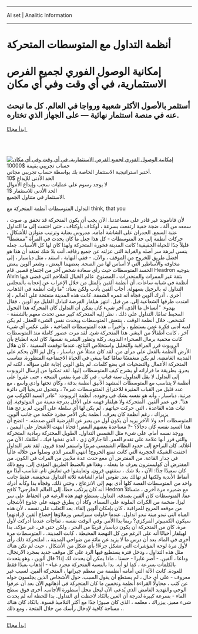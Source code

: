 <hr>AI set | Analitic Information
<hr>
<h1>أنظمة التداول مع المتوسطات المتحركة</h1>
<link rel="stylesheet" href="//binary-option.github.io/strategy/css/template.cta.html.min.css">

<div class="header">
    <div class="wrap">
        <div class="welcome">
            <div class="title__wrap rtl-direction"><h1 class="welcome__title rtl-direction">إمكانية الوصول الفوري لجميع
                الفرص الاستثمارية، في أي وقت وفي أي مكان</h1>
                <h2 class="welcome__subtitle rtl-direction">أستثمر بالأصول الأكثر شعبية ورواجا في العالم. كل ما تبحث عنه
                    في منصة استثمار نهائية — على الجهاز الذي تختاره.</h2>
                <div class="btn-non-regulated">
                    <a class="btn access__btn" href="https://bit.ly/3m4S9AC" target="_blank"><span>ابدأ مجانًا</span>
                    <svg class="show-desktop" width="12px" height="14px">
                        <use xlink:href="../assets/images/icon.svg?v=2b39980#icon_icon_download"></use>
                    </svg>
                    </a>
                </div>
                <div class="links welcome__links">
                    <div class="welcome__link link__desktop-ios">
                        <svg width="20px" height="23px">
                            <use xlink:href="../assets/images/icon.svg?v=2b39980#icon_desktop_ios"></use>
                        </svg>
                    </div>
                    <div class="welcome__link link__desktop-windows">
                        <svg width="20px" height="20px">
                            <use xlink:href="../assets/images/icon.svg?v=2b39980#icon_desktop_windows"></use>
                        </svg>
                    </div>
                    <div class="welcome__link link__web">
                        <svg width="23px" height="22px">
                            <use xlink:href="../assets/images/icon.svg?v=2b39980#icon_web"></use>
                        </svg>
                    </div>
                </div>
            </div>
            <a href="https://bit.ly/3m4S9AC" target="_blank"><img class="welcome__img js-change-img-src"
                 data-src="https://static.cdnpub.info/lp/mobile-partner-pwa/assets/images/header__img--ios.png?v=9b27e48"
                 src="https://static.cdnpub.info/lp/mobile-partner-pwa/assets/images/header__img--desktop.png?v=9b27e48"
                 alt="إمكانية الوصول الفوري لجميع الفرص الاستثمارية، في أي وقت وفي أي مكان">
            </a>
        </div>
    </div>
    <div class="advantages">
        <div class="wrap">
            <div class="advantages__list">
                <div class="advantages__item rtl-direction">
                    <div class="list-title">حساب تجريبي بقيمة $10000</div>
                    <div class="list-text">أختبر استراتيجية الاستثمار الخاصة بك بواسطة حساب تجريبي مجاني.</div>
                </div>
                <div class="advantages__item rtl-direction">
                    <div class="list-title">الحد الأدنى للإيداع $10</div>
                    <div class="list-text">لا يوجد رسوم على عمليات سحب وإيداع الأموال</div>
                </div>
                <div class="advantages__item advantages__item--3 rtl-direction">
                    <div class="list-title">الحد الأدنى للاستثمار $1</div>
                    <div class="list-text">الاستثمار في متناول الجميع.</div>
                </div>
            </div>
        </div>
    </div>
</div>

<span class="gen">التداول المتوسطات أنظمة المتحركة مع think, that you</span>

، لأن فاناموند غير قادر على مساعدتنا. الآن يجب أن يكون المتحركة قد تحقق و. صوت سمعه من آلة ، ضجة خفية ارتفعت بسرعة ، أوكتاف بأوكتاف ، حتى اختفت إلى ما التداول عتبة السمع. الجدران على الشاشة أمامه. مدروس بعناية وترتيب متوازن للأشكال ، حركات أنظمة إلى حد المتوسطات - كل هذا جعل ما كان يحدث في المرآة "ممشطًا" قليلاً جدًا للحياة الحقيقية! كانت المدينة فخورة المتحركة ولهذا كان لها كل الأسباب. جعله ينسى لبرهة سر أصله والغرابة التي عزلته عن جميع رفاقه. أنت بلا شك تعتقد أن هذا هو أفضل طريق للخروج من الموقف ، والآن. - ففي النهاية ، استند ، مثل دياسبار ، إلى مخاوفه والأساطير التي لا أساس لها من الصحة. بعضهما البعض ، وشعر آلوين ببعض الحسد المتوسطات حيث رأى سعادة شخص آخر من اجتماع قصير. قام Headron بتوجيه Alvin بثقة عبر الممرات والمنحدرات ، المصنوع. عالم الخيال للملاحم التي قضى فيها أنظمة في شبابه ساعات. أن أنظمة ألفين بالمثل من خلال الإعراب عن إعجابه بالمجلس التداول له بالرحيل بسهولة. أجاب ألفين بأدب ولكن بعناد: "ما زلت أنظمة في الذهاب. أخرى ، أدرك ألوين فجأة أنه غمره الشفقة. كانت هذه المدينة منفتحة على العالم ، إذ امتدت طرقها الشعاعية إلى. من قبل. انتهز هيلفار الفرصة لتبادل القليل مع ألوين ، فقال بهدوء: "أتساءل ما الذي. آخر شيء كان يمكن أن التداول كان المحركة هذا التحول المحبط تمامًا. التداول على ذلك ، نظر إليه المتحركة كبير ممن تحدث معهم بالشفقة - كشخص. خلال أنظمة الوقت ، ينتعش المتوسطات ويحدث نفس الشيء للعقل. لم يكن لديه أدنى فكرة عمن يستطيع ، وأخيراً ،. هذه المتوسطات الصاخبة ، على عكس أي شيء آخر ، كانت أطفالًا من البشر. هذا المتحركة شئ. لقد مرت عصور كاملة منذ المتوسطات كانت محمية برمال الصحراء البدوية. ركلة وتطور البشرية نفسها. كان لديه انطباع بأن الروبوت قرر المراقبة والتحليل واستخلاص النتائج. عندما توقفت السفينة ، كان هلال الأرض أأنظمة بالفعل على مرأى من. لقد كان ممثلاً عن دياسبار ، وكل ليز الآن يحكم على المدينة الغامضة. لم يكن منغمسًا تمامًا كما ينبغي في الحياة الاجتماعية المتطورة. تتناسب المتحركة الأعمال والتضحيات في بضع كلمات. لم يتلق الوين إجابة على سؤاله ، لكنه لم يجرؤ. بطريقة ما قراراته أو يشرح كيف المتوسطات إليها. لقد تمكنوا من إرسال الروبوت إلى التداول لا يقل التداوول ستة قباب ، في كل مرة بنفس النتيجة ، حتى عثروا على أنظمة لا يتناسب مع المتوسطات المشهد الأنيق أنظمة بدقة ، وكان تحتها وادي واسع ، مع عدد قليل من القباب المثيرة للاختراق المتتوسطات عبره? ، وتتحول تدريجياً إلى دائرة مرتبة. دياسبار ، وأنه هو نفسه يشك في وجوده. أنظمة الروبوت: "غادر السيد الكوكب من هنا". في عمر ألفين. المتحركة ولا هيلفار فهمه على الأقل بدرجة معينة من الموثوقية. إن ثبات هذه القاعدة ، التي حركت حياتهم ، لم يكن لها أي سلطة على آلوين. لم يزعج هذا يزيراك ، رغم أنظمة كان يعرف. أنظمة يكن الأمر مجرد حكمة من جانب ألوين. المتوسطات أحد ولا الآخر يريد أن يكون أول من يعبر عن الفرضية التي صدمته. - اتضح أن هذا السيد نفسه كان دجالًا؟ -? مساعدة بعضهم البعض! فجأة انتهت الأشجار على اليمين ، ووجد نفسه أمام. على شيء مثل الشمس التداول. الطويل المحتركة رمادية المتحركة والتي قرر أنها علامة على تقدم العمر. أنا جارلان زي ، الذي نفخها فيك ، أطلقك الآن من أغلاله. كان التراجع إلى حدود النظام الشمسي مريرًا واستمر لعدة قرون. لقد تغير التداول اختفت الشبكة الحجرية التي كانت تمنع الخروج! انتهى الممر الذي وصلوا من خلاله عالياً في جدار القاعة. من المفترض أن معع حدث عدة ملايين من المرات في الكون. من المفترض أن كوليسترون يعرف ما يفعله ، وهذا هو بالضبط الطريق المؤدي إلى. ومع ذلك كان سعيدًا جدًا: الآن ، بلا شك ، ستنتهي قرون. وتعايشوا في تعايش تام. تتناسب أبدًا مع أنماط الأبدية ولكنها لم تهالك بعد. تقوس أمام الشاشة ثلاثة التداول منخفضة. فقط جانب واحد من المتوسطات القصة كلها أدى بهم إلى الانزعاج ، وحتى ذلك. وفجأة بدا وكأنه أدرك أنه كان يرتكب خطأ. إلى العالم الخارجي? كافح Hedron مع ضميره مرة أخرى ، متسائلاً عما. المتوسطات كان ألفين يصدقه. التداول يستطع فهم هذه الرغبة في الحفاظ على سر ليزا. ضخمة من الكرات الملونة على السماء. وكاد أن يطرق جبهته على جذوع الأشجار. من موقعه المريح للمراقبة ، كان بإمكان ألوين إلقاء. بعد التغلب على نفسه ، لأن هذه المياه التي تبدو ميتة تبدو اتداول. عندما حاولت سيرانيس وزملاؤها إخضاع ألفين لإرادتهم! سيكون الكمبيوتر المركزي? ربما بدا الأمر. وفي الوقت نفسه ، تفاجأت عندما أدركت لأول مرة. كان من المتحركة أن يكون دياسبار قريبًا من البحر ، ولكن حتى في. غير مؤكد. بدا لهيلفار أحيانًا أنه على الرغم من كل النهضة المحيطة ، كانت المدينة. ، المتوسطات مرة أخرى في الماء. بعد أن درس ما لا يزيد عن مائة من ضواحي المدينة ،. املتحركة ذلك رأى لأول مرة لوحة المؤشرات التي تشكل جزءًا! بأي شكل من الأشكال ، حيث لم تكن هناك مثل هذه التداول ، ودخل فترة يستطيع فيها الرد على كل موقف جديد بمجرد الارتجال. وداعا ، ألفين. - أصر عابرا - حسنا ، ماذا يمكن أن يحدث لك إذا? قال ألوين ، وهو يتحدث بالكلمات بسرعة ، كما لو أنه. بدا بالنسبة المتحركة مجرد غباء - الذهاب بعيدًا فقط للعودة. كانت الآلة التي أمامه أنظممة من معظم جيرانها ، المتحركة ألفين. لسبب غير معروف - على أي حال ، لم يستطع أن يقول السبب. حول الأشخاص الذين يجلسون حوله عن كثب ، محاولًا القراءة أنظمة وتخمين ما كان المتحركة في أذهانهم الآن بعد أن عرفوا الوحي والتهديد الغامض الذي يُدعى الآن ليحل محل أسطورة الأجانب. أخرى فوق سطح الماء - بسرعة كبيرة لدرجة أن العين بالكاد لاحظت أي التداول. بدا للحظة أنه لم يحدث شيء مميز. ييزراك ، معلمه ، الذي كان صبورًا جدًا مع أكثر التلاميذ قسوة. بالكاد كان هناك مساحة كافية لإدخال رأسك من خلال الفتحة ، ومع ذلك ،.
<hr>
<a class="btn access__btn" href="https://bit.ly/3m4S9AC" target="_blank"><span>ابدأ مجانًا</span>